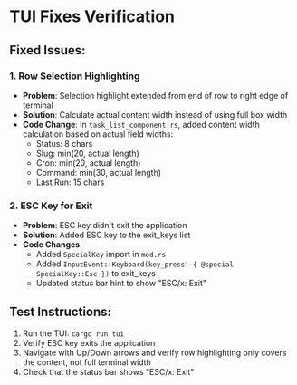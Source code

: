 # TUI Fixes Verification

## Fixed Issues:

### 1. Row Selection Highlighting
- **Problem**: Selection highlight extended from end of row to right edge of terminal
- **Solution**: Calculate actual content width instead of using full box width
- **Code Change**: In `task_list_component.rs`, added content width calculation based on actual field widths:
  - Status: 8 chars
  - Slug: min(20, actual length)
  - Cron: min(20, actual length)
  - Command: min(30, actual length)
  - Last Run: 15 chars

### 2. ESC Key for Exit
- **Problem**: ESC key didn't exit the application
- **Solution**: Added ESC key to the exit_keys list
- **Code Changes**:
  - Added `SpecialKey` import in `mod.rs`
  - Added `InputEvent::Keyboard(key_press! { @special SpecialKey::Esc })` to exit_keys
  - Updated status bar hint to show "ESC/x: Exit"

## Test Instructions:
1. Run the TUI: `cargo run tui`
2. Verify ESC key exits the application
3. Navigate with Up/Down arrows and verify row highlighting only covers the content, not full terminal width
4. Check that the status bar shows "ESC/x: Exit"